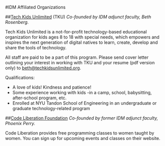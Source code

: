 #IDM Affiliated Organizations

##[Tech Kids Unlimited](http://techkidsunlimited.org/) (TKU)
*Co-founded by IDM adjunct faculty, Beth Rosenberg.*

Tech Kids Unlimited is a not-for-profit technology-based educational organization for kids ages 8 to 18 with special needs, which empowers and inspires the next generation of digital natives to learn, create, develop and share the tools of technology.

All staff are paid to be a part of this program.
Please send cover letter outlining your interest in working with TKU and your resume (pdf version only) to beth@techkidsunlimited.org.

Qualifications:
* A love of kids! Kindness and patience!
* Some experience working with kids -in a camp, school, babysitting, after-school program, etc.
* Enrolled at NYU Tandon School of Engineering in an undergraduate or graduate technology-related program


##[Code Liberation Foundation](http://codeliberation.org)
*Co-founded by former IDM adjunct faculty, Phoenix Perry.*

Code Liberation provides free programming classes to women taught by women. You can sign up for upcoming events and classes on their website.
